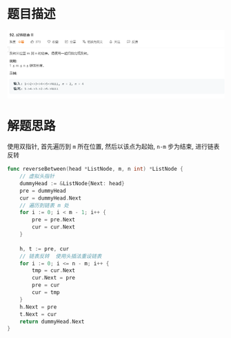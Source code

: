 # 题目描述

![image-20200531184013467](.images/image-20200531184013467.png)

# 解题思路

使用双指针, 首先遍历到 `m` 所在位置, 然后以该点为起始, `n-m` 步为结束, 进行链表反转

```go
func reverseBetween(head *ListNode, m, n int) *ListNode {
    // 虚拟头指针
	dummyHead := &ListNode{Next: head}
	pre = dummyHead
	cur = dummyHead.Next
	// 遍历到链表 m 处
	for i := 0; i < m - 1; i++ {
		pre = pre.Next
		cur = cur.Next
	}

	h, t := pre, cur
    // 链表反转  使用头插法重设链表              
	for i := 0; i <= n - m; i++ {
		tmp = cur.Next
		cur.Next = pre
		pre = cur
		cur = tmp
	}
	h.Next = pre
	t.Next = cur
	return dummyHead.Next
}
```

